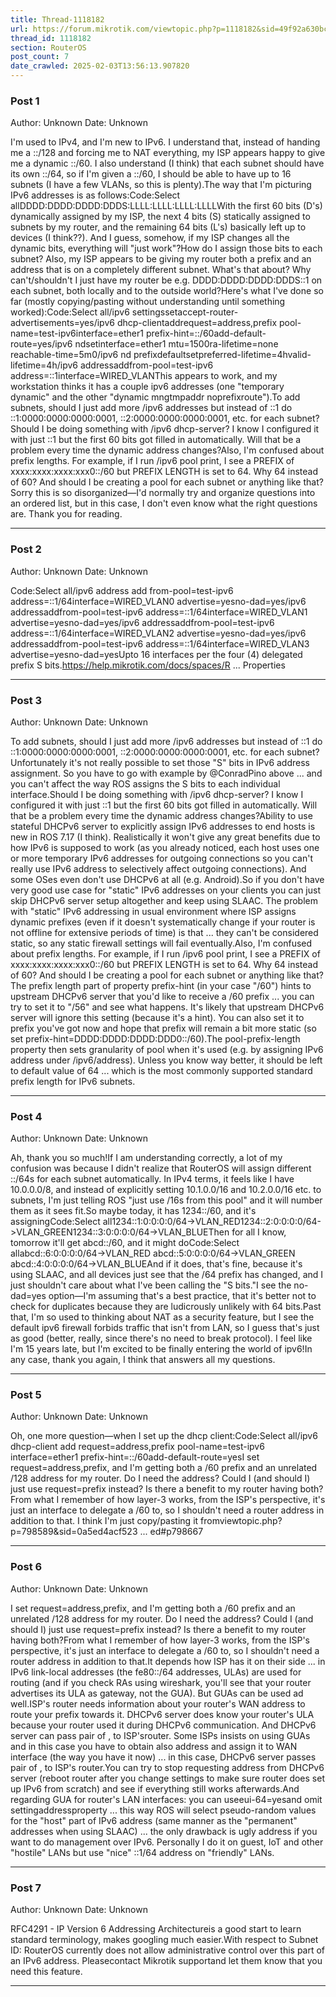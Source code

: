 ```yaml
---
title: Thread-1118182
url: https://forum.mikrotik.com/viewtopic.php?p=1118182&sid=49f92a630bc7970d8ca50523be880e8f#p1118182
thread_id: 1118182
section: RouterOS
post_count: 7
date_crawled: 2025-02-03T13:56:13.907820
---
```


### Post 1
Author: Unknown
Date: Unknown

I'm used to IPv4, and I'm new to IPv6. I understand that, instead of handing me a ::/128 and forcing me to NAT everything, my ISP appears happy to give me a dynamic ::/60. I also understand (I think) that each subnet should have its own ::/64, so if I'm given a ::/60, I should be able to have up to 16 subnets (I have a few VLANs, so this is plenty).The way that I'm picturing IPv6 addresses is as follows:Code:Select allDDDD:DDDD:DDDD:DDDS:LLLL:LLLL:LLLL:LLLLWith the first 60 bits (D's) dynamically assigned by my ISP, the next 4 bits (S) statically assigned to subnets by my router, and the remaining 64 bits (L's) basically left up to devices (I think??). And I guess, somehow, if my ISP changes all the dynamic bits, everything will "just work"?How do I assign those bits to each subnet? Also, my ISP appears to be giving my router both a prefix and an address that is on a completely different subnet. What's that about? Why can't/shouldn't I just have my router be e.g. DDDD:DDDD:DDDD:DDDS::1 on each subnet, both locally and to the outside world?Here's what I've done so far (mostly copying/pasting without understanding until something worked):Code:Select all/ipv6 settingssetaccept-router-advertisements=yes/ipv6 dhcp-clientaddrequest=address,prefix pool-name=test-ipv6interface=ether1 prefix-hint=::/60add-default-route=yes/ipv6 ndsetinterface=ether1 mtu=1500ra-lifetime=none reachable-time=5m0/ipv6 nd prefixdefaultsetpreferred-lifetime=4hvalid-lifetime=4h/ipv6 addressaddfrom-pool=test-ipv6 address=::1interface=WIRED_VLANThis appears to work, and my workstation thinks it has a couple ipv6 addresses (one "temporary dynamic" and the other "dynamic mngtmpaddr noprefixroute").To add subnets, should I just add more /ipv6 addresses but instead of ::1 do ::1:0000:0000:0000:0001, ::2:0000:0000:0000:0001, etc. for each subnet? Should I be doing something with /ipv6 dhcp-server? I know I configured it with just ::1 but the first 60 bits got filled in automatically. Will that be a problem every time the dynamic address changes?Also, I'm confused about prefix lengths. For example, if I run /ipv6 pool print, I see a PREFIX of xxxx:xxxx:xxxx:xxx0::/60 but PREFIX LENGTH is set to 64. Why 64 instead of 60? And should I be creating a pool for each subnet or anything like that?Sorry this is so disorganized—I'd normally try and organize questions into an ordered list, but in this case, I don't even know what the right questions are. Thank you for reading.

---
### Post 2
Author: Unknown
Date: Unknown

Code:Select all/ipv6 address add from-pool=test-ipv6 address=::1/64interface=WIRED_VLAN0 advertise=yesno-dad=yes/ipv6 addressaddfrom-pool=test-ipv6 address=::1/64interface=WIRED_VLAN1 advertise=yesno-dad=yes/ipv6 addressaddfrom-pool=test-ipv6 address=::1/64interface=WIRED_VLAN2 advertise=yesno-dad=yes/ipv6 addressaddfrom-pool=test-ipv6 address=::1/64interface=WIRED_VLAN3 advertise=yesno-dad=yesUpto 16 interfaces per the four (4) delegated prefix S bits.https://help.mikrotik.com/docs/spaces/R ... Properties

---
### Post 3
Author: Unknown
Date: Unknown

To add subnets, should I just add more /ipv6 addresses but instead of ::1 do ::1:0000:0000:0000:0001, ::2:0000:0000:0000:0001, etc. for each subnet?Unfortunately it's not really possible to set those "S" bits in IPv6 address assignment. So you have to go with example by @ConradPino above ... and you can't affect the way ROS assigns the S bits to each individual interface.Should I be doing something with /ipv6 dhcp-server? I know I configured it with just ::1 but the first 60 bits got filled in automatically. Will that be a problem every time the dynamic address changes?Ability to use stateful DHCPv6 server to explicitly assign IPv6 addresses to end hosts is new in ROS 7.17 (I think). Realistically it won't give any great benefits due to how IPv6 is supposed to work (as you already noticed, each host uses one or more temporary IPv6 addresses for outgoing connections so you can't really use IPv6 address to selectively affect outgoing connections). And some OSes even don't use DHCPv6 at all (e.g. Android).So if you don't have very good use case for "static" IPv6 addresses on your clients you can just skip DHCPv6 server setup altogether and keep using SLAAC. The problem with "static" IPv6 addressing in usual environment where ISP assigns dynamic prefixes (even if it doesn't systematically change if your router is not offline for extensive periods of time) is that ... they can't be considered static, so any static firewall settings will fail eventually.Also, I'm confused about prefix lengths. For example, if I run /ipv6 pool print, I see a PREFIX of xxxx:xxxx:xxxx:xxx0::/60 but PREFIX LENGTH is set to 64. Why 64 instead of 60? And should I be creating a pool for each subnet or anything like that?The prefix length part of property prefix-hint (in your case "/60") hints to upstream DHCPv6 server that you'd like to receive a /60 prefix ... you can try to set it to "/56" and see what happens. It's likely that upstream DHCPv6 server will ignore this setting (because it's a hint). You can also set it to prefix you've got now and hope that prefix will remain a bit more static (so set prefix-hint=DDDD:DDDD:DDDD:DDD0::/60).The pool-prefix-length property then sets granularity of pool when it's used (e.g. by assigning IPv6 address under /ipv6/address). Unless you know way better, it should be left to default value of 64 ... which is the most commonly supported standard prefix length for IPv6 subnets.

---
### Post 4
Author: Unknown
Date: Unknown

Ah, thank you so much!If I am understanding correctly, a lot of my confusion was because I didn't realize that RouterOS will assign different ::/64s for each subnet automatically. In IPv4 terms, it feels like I have 10.0.0.0/8, and instead of explicitly setting 10.1.0.0/16 and 10.2.0.0/16 etc. to subnets, I'm just telling ROS "just use /16s from this pool" and it will number them as it sees fit.So maybe today, it has 1234::/60, and it's assigningCode:Select all1234::1:0:0:0:0/64->VLAN_RED1234::2:0:0:0:0/64->VLAN_GREEN1234::3:0:0:0:0/64->VLAN_BLUEThen for all I know, tomorrow it'll get abcd::/60, and it might doCode:Select allabcd::6:0:0:0:0/64->VLAN_RED
abcd::5:0:0:0:0/64->VLAN_GREEN
abcd::4:0:0:0:0/64->VLAN_BLUEAnd if it does, that's fine, because it's using SLAAC, and all devices just see that the /64 prefix has changed, and I just shouldn't care about what I've been calling the "S bits."I see the no-dad=yes option—I'm assuming that's a best practice, that it's better not to check for duplicates because they are ludicrously unlikely with 64 bits.Past that, I'm so used to thinking about NAT as a security feature, but I see the default ipv6 firewall forbids traffic that isn't from LAN, so I guess that's just as good (better, really, since there's no need to break protocol). I feel like I'm 15 years late, but I'm excited to be finally entering the world of ipv6!In any case, thank you again, I think that answers all my questions.

---
### Post 5
Author: Unknown
Date: Unknown

Oh, one more question—when I set up the dhcp client:Code:Select all/ipv6 dhcp-client add request=address,prefix pool-name=test-ipv6 interface=ether1 prefix-hint=::/60add-default-route=yesI set request=address,prefix, and I'm getting both a /60 prefix and an unrelated /128 address for my router. Do I need the address? Could I (and should I) just use request=prefix instead? Is there a benefit to my router having both?From what I remember of how layer-3 works, from the ISP's perspective, it's just an interface to delegate a /60 to, so I shouldn't need a router address in addition to that. I think I'm just copy/pasting it fromviewtopic.php?p=798589&sid=0a5ed4acf523 ... ed#p798667

---
### Post 6
Author: Unknown
Date: Unknown

I set request=address,prefix, and I'm getting both a /60 prefix and an unrelated /128 address for my router. Do I need the address? Could I (and should I) just use request=prefix instead? Is there a benefit to my router having both?From what I remember of how layer-3 works, from the ISP's perspective, it's just an interface to delegate a /60 to, so I shouldn't need a router address in addition to that.It depends how ISP has it on their side ... in IPv6 link-local addresses (the fe80::/64 addresses, ULAs) are used for routing (and if you check RAs using wireshark, you'll see that your router advertises its ULA as gateway, not the GUA). But GUAs can be used ad well.ISP's router needs information about your router's WAN address to route your prefix towards it. DHCPv6 server does know your router's ULA because your router used it during DHCPv6 communication. And DHCPv6 server can pass pair of <ULA>,<prefix> to ISP'srouter. Some ISPs insists on using GUAs and in this case you have to obtain also address and assign it to WAN interface (the way you have it now) ... in this case, DHCPv6 server passes pair of <GUA>,<prefix> to ISP's router.You can try to stop requesting address from DHCPv6 server (reboot router after you change settings to make sure router does set up IPv6 from scratch) and see if everything still works afterwards.And regarding GUA for router's LAN interfaces: you can useeui-64=yesand omit settingaddressproperty ... this way ROS will select pseudo-random values for the "host" part of IPv6 address (same manner as the "permanent" addresses when using SLAAC) ... the only drawback is ugly address if you want to do management over IPv6. Personally I do it on guest, IoT and other "hostile" LANs but use "nice" ::1/64 address on "friendly" LANs.

---
### Post 7
Author: Unknown
Date: Unknown

RFC4291 - IP Version 6 Addressing Architectureis a good start to learn standard terminology, makes googling much easier.With respect to Subnet ID: RouterOS currently does not allow administrative control over this part of an IPv6 address. Pleasecontact Mikrotik supportand let them know that you need this feature.

---
